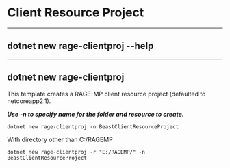 # Client Resource Project

---

##	dotnet new rage-clientproj --help
---


## dotnet new rage-clientproj

This template creates a RAGE-MP client resource project (defaulted to netcoreapp2.1). 

***Use -n to specify name for the folder and resource to create.***

	dotnet new rage-clientproj -n BeastClientResourceProject

With directory other than C:/RAGEMP

	dotnet new rage-clientproj -r "E:/RAGEMP/" -n BeastClientResourceProject







